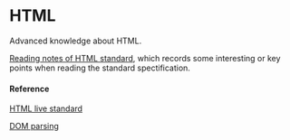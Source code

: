 # HTML

Advanced knowledge about HTML. 

[Reading notes of HTML standard](./Reading_notes.md), which records some interesting or key points when reading the standard spectification.


#### Reference
[HTML live standard](https://html.spec.whatwg.org/multipage/)

[DOM parsing](https://w3c.github.io/DOM-Parsing/#the-domparser-interface)
